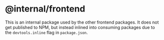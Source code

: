 # @internal/frontend

This is an internal package used by the other frontend packages. It does not get published to NPM, but instead inlined into consuming packages due to the `devtools.inline` flag in `package.json`.
